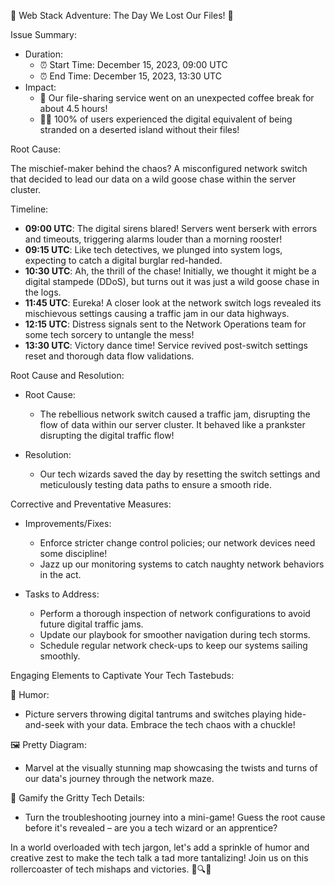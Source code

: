 🌟 Web Stack Adventure: The Day We Lost Our Files! 🌟

Issue Summary:

- Duration: 
  - ⏰ Start Time: December 15, 2023, 09:00 UTC
  - ⏰ End Time: December 15, 2023, 13:30 UTC
- Impact:
  - 🚫 Our file-sharing service went on an unexpected coffee break for about 4.5 hours!
  - 🙅‍♂️ 100% of users experienced the digital equivalent of being stranded on a deserted island without their files!

Root Cause:

The mischief-maker behind the chaos? A misconfigured network switch that decided to lead our data on a wild goose chase within the server cluster.

Timeline:

- **09:00 UTC**: The digital sirens blared! Servers went berserk with errors and timeouts, triggering alarms louder than a morning rooster!
- **09:15 UTC**: Like tech detectives, we plunged into system logs, expecting to catch a digital burglar red-handed.
- **10:30 UTC**: Ah, the thrill of the chase! Initially, we thought it might be a digital stampede (DDoS), but turns out it was just a wild goose chase in the logs.
- **11:45 UTC**: Eureka! A closer look at the network switch logs revealed its mischievous settings causing a traffic jam in our data highways.
- **12:15 UTC**: Distress signals sent to the Network Operations team for some tech sorcery to untangle the mess!
- **13:30 UTC**: Victory dance time! Service revived post-switch settings reset and thorough data flow validations.

Root Cause and Resolution:

- Root Cause:
  - The rebellious network switch caused a traffic jam, disrupting the flow of data within our server cluster. It behaved like a prankster disrupting the digital traffic flow!

- Resolution:
  - Our tech wizards saved the day by resetting the switch settings and meticulously testing data paths to ensure a smooth ride.

Corrective and Preventative Measures:

- Improvements/Fixes:
  - Enforce stricter change control policies; our network devices need some discipline!
  - Jazz up our monitoring systems to catch naughty network behaviors in the act.

- Tasks to Address:
  - Perform a thorough inspection of network configurations to avoid future digital traffic jams.
  - Update our playbook for smoother navigation during tech storms.
  - Schedule regular network check-ups to keep our systems sailing smoothly.

Engaging Elements to Captivate Your Tech Tastebuds:

🎨 Humor:
- Picture servers throwing digital tantrums and switches playing hide-and-seek with your data. Embrace the tech chaos with a chuckle!

🖼️ Pretty Diagram:
- Marvel at the visually stunning map showcasing the twists and turns of our data's journey through the network maze.

🌟 Gamify the Gritty Tech Details:
- Turn the troubleshooting journey into a mini-game! Guess the root cause before it's revealed – are you a tech wizard or an apprentice?

In a world overloaded with tech jargon, let's add a sprinkle of humor and creative zest to make the tech talk a tad more tantalizing! Join us on this rollercoaster of tech mishaps and victories. 🚀🔍✨
